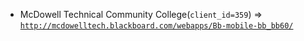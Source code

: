  - McDowell Technical Community College(`client_id=359`) => [`http://mcdowelltech.blackboard.com/webapps/Bb-mobile-bb_bb60/`](http://mcdowelltech.blackboard.com/webapps/Bb-mobile-bb_bb60/)
